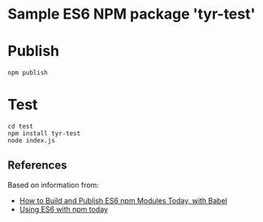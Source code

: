 # Sample ES6 NPM package 'tyr-test'

# Publish
```
npm publish
```

# Test
```
cd test
npm install tyr-test
node index.js
```

## References
Based on information from:
* [How to Build and Publish ES6 npm Modules Today, with Babel](https://booker.codes/how-to-build-and-publish-es6-npm-modules-today-with-babel/)
* [Using ES6 with npm today](http://mammal.io/articles/using-es6-today/)